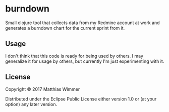 # burndown

Small clojure tool that collects data from my Redmine account at work
and generates a burndown chart for the current sprint from it.

## Usage

I don't think that this code is ready for being used by others. I may
generalize it for usage by others, but currently I'm just experimenting
with it.

## License

Copyright © 2017 Matthias Wimmer

Distributed under the Eclipse Public License either version 1.0 or (at
your option) any later version.
